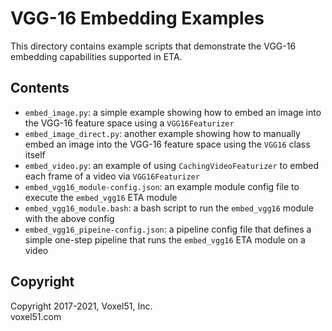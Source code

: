# VGG-16 Embedding Examples

This directory contains example scripts that demonstrate the VGG-16 embedding
capabilities supported in ETA.

## Contents

-   `embed_image.py`: a simple example showing how to embed an image into the
    VGG-16 feature space using a `VGG16Featurizer`
-   `embed_image_direct.py`: another example showing how to manually embed an
    image into the VGG-16 feature space using the `VGG16` class itself
-   `embed_video.py`: an example of using `CachingVideoFeaturizer` to embed
    each frame of a video via `VGG16Featurizer`
-   `embed_vgg16_module-config.json`: an example module config file to execute
    the `embed_vgg16` ETA module
-   `embed_vgg16_module.bash`: a bash script to run the `embed_vgg16` module
    with the above config
-   `embed_vgg16_pipeine-config.json`: a pipeline config file that defines a
    simple one-step pipeline that runs the `embed_vgg16` ETA module on a video

## Copyright

Copyright 2017-2021, Voxel51, Inc.<br> voxel51.com

